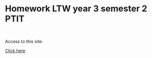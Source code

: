 <br/>
<h1>Homework LTW year 3 semester 2 PTIT</h1>
<br/>
<p>Access to this site:</p>
<a href="https://tien226anh.github.io/homework-LTW/" target="_blank">Click here</a>
